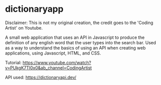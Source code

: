 # dictionaryapp

Disclaimer: This is not my original creation, the credit goes to the 'Coding Artist' on Youtube.

A small web application that uses an API in Javascript to produce the definition of any english word that the user types into the search bar. Used as a way to
understand the basics of using an API when creating web applications, using Javascript, HTML, and CSS. 

Tutorial:
https://www.youtube.com/watch?v=PUkgK7TI0x0&ab_channel=CodingArtist

API used:
https://dictionaryapi.dev/
